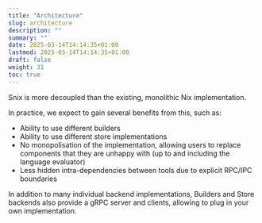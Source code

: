 ```yaml
---
title: "Architecture"
slug: architecture
description: ""
summary: ""
date: 2025-03-14T14:14:35+01:00
lastmod: 2025-03-14T14:14:35+01:00
draft: false
weight: 31
toc: true
---
```


Snix is more decoupled than the existing, monolithic Nix implementation.

In practice, we expect to gain several benefits from this, such as:

 * Ability to use different builders
 * Ability to use different store implementations
 * No monopolisation of the implementation, allowing users to replace components
   that they are unhappy with (up to and including the language evaluator)
 * Less hidden intra-dependencies between tools due to explicit RPC/IPC
   boundaries

In addition to many individual backend implementations, Builders and Store
backends also provide a gRPC server and clients, allowing to plug in your own
implementation.
